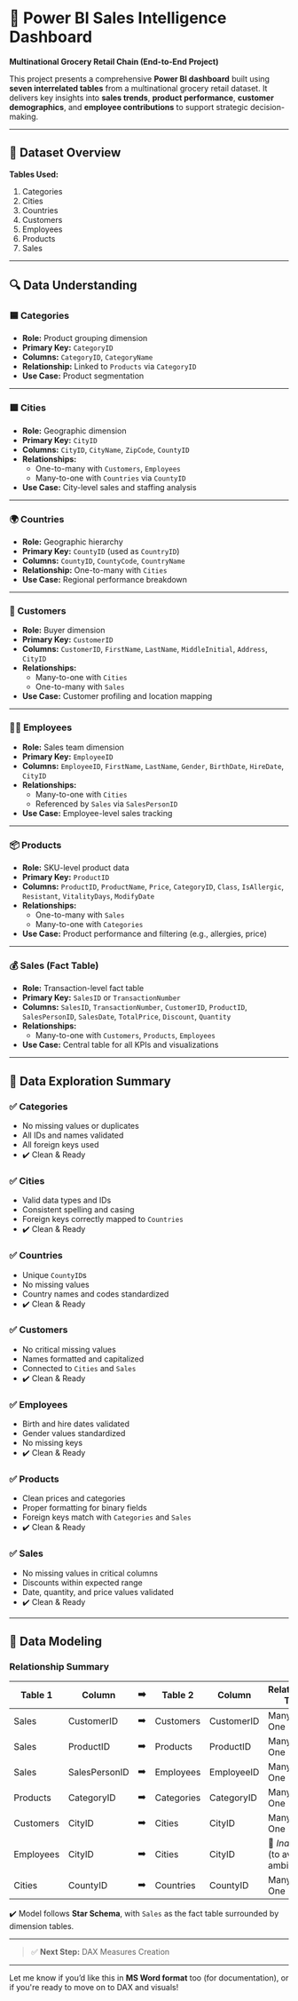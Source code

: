 # 🧠 Power BI Sales Intelligence Dashboard  
**Multinational Grocery Retail Chain (End-to-End Project)**

This project presents a comprehensive **Power BI dashboard** built using **seven interrelated tables** from a multinational grocery retail dataset. It delivers key insights into **sales trends**, **product performance**, **customer demographics**, and **employee contributions** to support strategic decision-making.

---

## 📁 Dataset Overview

**Tables Used:**  
1. Categories  
2. Cities  
3. Countries  
4. Customers  
5. Employees  
6. Products  
7. Sales  

---

## 🔍 Data Understanding

### 🟦 Categories
- **Role:** Product grouping dimension
- **Primary Key:** `CategoryID`
- **Columns:** `CategoryID`, `CategoryName`
- **Relationship:** Linked to `Products` via `CategoryID`
- **Use Case:** Product segmentation

---

### 🟩 Cities
- **Role:** Geographic dimension
- **Primary Key:** `CityID`
- **Columns:** `CityID`, `CityName`, `ZipCode`, `CountyID`
- **Relationships:**
  - One-to-many with `Customers`, `Employees`
  - Many-to-one with `Countries` via `CountyID`
- **Use Case:** City-level sales and staffing analysis

---

### 🌍 Countries
- **Role:** Geographic hierarchy
- **Primary Key:** `CountyID` (used as `CountryID`)
- **Columns:** `CountyID`, `CountyCode`, `CountryName`
- **Relationship:** One-to-many with `Cities`
- **Use Case:** Regional performance breakdown

---

### 👥 Customers
- **Role:** Buyer dimension
- **Primary Key:** `CustomerID`
- **Columns:** `CustomerID`, `FirstName`, `LastName`, `MiddleInitial`, `Address`, `CityID`
- **Relationships:**
  - Many-to-one with `Cities`
  - One-to-many with `Sales`
- **Use Case:** Customer profiling and location mapping

---

### 👨‍💼 Employees
- **Role:** Sales team dimension
- **Primary Key:** `EmployeeID`
- **Columns:** `EmployeeID`, `FirstName`, `LastName`, `Gender`, `BirthDate`, `HireDate`, `CityID`
- **Relationships:**
  - Many-to-one with `Cities`
  - Referenced by `Sales` via `SalesPersonID`
- **Use Case:** Employee-level sales tracking

---

### 📦 Products
- **Role:** SKU-level product data
- **Primary Key:** `ProductID`
- **Columns:** `ProductID`, `ProductName`, `Price`, `CategoryID`, `Class`, `IsAllergic`, `Resistant`, `VitalityDays`, `ModifyDate`
- **Relationships:**
  - One-to-many with `Sales`
  - Many-to-one with `Categories`
- **Use Case:** Product performance and filtering (e.g., allergies, price)

---

### 💰 Sales (Fact Table)
- **Role:** Transaction-level fact table
- **Primary Key:** `SalesID` or `TransactionNumber`
- **Columns:** `SalesID`, `TransactionNumber`, `CustomerID`, `ProductID`, `SalesPersonID`, `SalesDate`, `TotalPrice`, `Discount`, `Quantity`
- **Relationships:** 
  - Many-to-one with `Customers`, `Products`, `Employees`
- **Use Case:** Central table for all KPIs and visualizations

---

## 🧪 Data Exploration Summary

### ✅ Categories
- No missing values or duplicates
- All IDs and names validated
- All foreign keys used
- ✔️ Clean & Ready

### ✅ Cities
- Valid data types and IDs
- Consistent spelling and casing
- Foreign keys correctly mapped to `Countries`
- ✔️ Clean & Ready

### ✅ Countries
- Unique `CountyID`s
- No missing values
- Country names and codes standardized
- ✔️ Clean & Ready

### ✅ Customers
- No critical missing values
- Names formatted and capitalized
- Connected to `Cities` and `Sales`
- ✔️ Clean & Ready

### ✅ Employees
- Birth and hire dates validated
- Gender values standardized
- No missing keys
- ✔️ Clean & Ready

### ✅ Products
- Clean prices and categories
- Proper formatting for binary fields
- Foreign keys match with `Categories` and `Sales`
- ✔️ Clean & Ready

### ✅ Sales
- No missing values in critical columns
- Discounts within expected range
- Date, quantity, and price values validated
- ✔️ Clean & Ready

---

## 🔗 Data Modeling

### Relationship Summary

| Table 1     | Column          | ➡️ | Table 2     | Column       | Relationship Type |
|-------------|------------------|----|--------------|---------------|--------------------|
| Sales       | CustomerID       | ➡️ | Customers     | CustomerID     | Many-to-One        |
| Sales       | ProductID        | ➡️ | Products      | ProductID      | Many-to-One        |
| Sales       | SalesPersonID    | ➡️ | Employees     | EmployeeID     | Many-to-One        |
| Products    | CategoryID       | ➡️ | Categories    | CategoryID     | Many-to-One        |
| Customers   | CityID           | ➡️ | Cities        | CityID         | Many-to-One        |
| Employees   | CityID           | ➡️ | Cities        | CityID         | 🔸 *Inactive* (to avoid ambiguity) |
| Cities      | CountyID         | ➡️ | Countries     | CountyID       | Many-to-One        |

✔️ Model follows **Star Schema**, with `Sales` as the fact table surrounded by dimension tables.  

---

> ✅ **Next Step:** DAX Measures Creation

---

Let me know if you’d like this in **MS Word format** too (for documentation), or if you're ready to move on to DAX and visuals!
